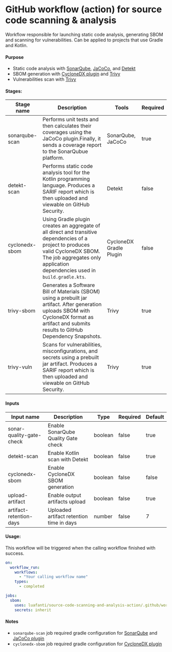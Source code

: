 # GitHub workflow (action) for source code scanning & analysis

Workflow responsible for launching static code analysis, generating SBOM and scanning for vulnerabilities.
Can be applied to projects that use Gradle and Kotlin.

#### Purpose

- Static code analysis with [SonarQube](https://github.com/SonarSource/sonarqube-scan-action), [JaCoCo](https://github.com/jacoco/jacoco), and [Detekt](https://github.com/detekt/detekt)
- SBOM generation with [CycloneDX plugin](https://github.com/CycloneDX/cyclonedx-gradle-plugin) and [Trivy](https://github.com/aquasecurity/trivy)
- Vulnerabilities scan with [Trivy](https://github.com/aquasecurity/trivy)

#### Stages:

| Stage name       | Description                                                                                                                                                                                                    | Tools                   | Required |
|------------------|----------------------------------------------------------------------------------------------------------------------------------------------------------------------------------------------------------------|-------------------------|----------|
| sonarqube-scan   | Performs unit tests and then calculates their coverages using the JaCoCo plugin.Finally, it sends a coverage report to the SonarQubue platform.                                                                | SonarQube, JaCoCo       | true     |
| detekt-scan      | Performs static code analysis tool for the Kotlin programming language. Produces a SARIF report which is then uploaded and viewable on GitHub Security.                                                        | Detekt                  | false    |
| cyclonedx-sbom   | Using Gradle plugin creates an aggregate of all direct and transitive dependencies of a project to produces valid CycloneDX SBOM. The job aggregates only application dependencies used in `build.gradle.kts`. | CycloneDX Gradle Plugin | false    |
| trivy-sbom       | Generates a Software Bill of Materials (SBOM) using a prebuilt jar artifact. After generation uploads SBOM with CycloneDX format as artifact and submits results to GitHub Dependency Snapshots.               | Trivy                   | true     |
| trivy-vuln       | Scans for vulnerabilities, misconfigurations, and secrets using a prebuilt jar artifact. Produces a SARIF report which is then uploaded and viewable on GitHub Security.                                       | Trivy                   | true     |

#### Inputs

| Input name               | Description                              | Type    | Required | Default |
|--------------------------|------------------------------------------|---------|----------|---------|
| sonar-quality-gate-check | Enable SonarQube Quality Gate check      | boolean | false    | true    |
| detekt-scan              | Enable Kotlin scan with Detekt           | boolean | false    | true    |
| cyclonedx-sbom           | Enable CycloneDX SBOM generation         | boolean | false    | false   |
| upload-artifact          | Enable output artifacts upload           | boolean | false    | true    |
| artifact-retention-days  | Uploaded artifact retention time in days | number  | false    | 7       |

#### Usage:

This workflow will be triggered when the calling workflow finished with success.

```yaml
on:
  workflow_run:
    workflows:
      - "Your calling workflow name"
    types:
      - completed

jobs:
  sbom:
    uses: luafanti/source-code-scanning-and-analysis-action/.github/workflows/workflow.yaml@main
    secrets: inherit
```

#### Notes

- `sonarqube-scan` job required gradle configuration for [SonarQube](https://docs.sonarqube.org/latest/analysis/scan/sonarscanner-for-gradle/) and [JaCoCo plugin](https://docs.gradle.org/current/userguide/jacoco_plugin.html)
- `cyclonedx-sbom` job required gradle configuration for [CycloneDX plugin](https://github.com/CycloneDX/cyclonedx-gradle-plugin)
